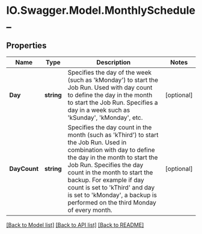 # IO.Swagger.Model.MonthlySchedule_
## Properties

Name | Type | Description | Notes
------------ | ------------- | ------------- | -------------
**Day** | **string** | Specifies the day of the week (such as &#39;kMonday&#39;) to start the Job Run. Used with day count to define the day in the month to start the Job Run. Specifies a day in a week such as &#39;kSunday&#39;, &#39;kMonday&#39;, etc. | [optional] 
**DayCount** | **string** | Specifies the day count in the month (such as &#39;kThird&#39;) to start the Job Run. Used in combination with day to define the day in the month to start the Job Run. Specifies the day count in the month to start the backup. For example if day count is set to &#39;kThird&#39; and day is set to &#39;kMonday&#39;, a backup is performed on the third Monday of every month. | [optional] 

[[Back to Model list]](../README.md#documentation-for-models) [[Back to API list]](../README.md#documentation-for-api-endpoints) [[Back to README]](../README.md)

